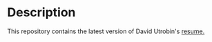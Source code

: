 # Description

This repository contains the latest version of David Utrobin's [resume.](https://github.com/Davidutro/Resume/blob/master/resume.md)
